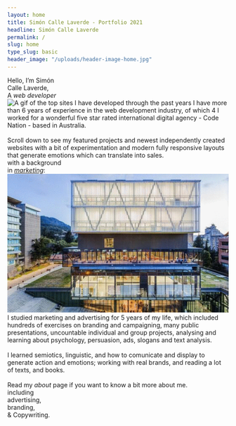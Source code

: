 ```yaml
---
layout: home
title: Simón Calle Laverde - Portfolio 2021
headline: Simón Calle Laverde
permalink: /
slug: home
type_slug: basic
header_image: "/uploads/header-image-home.jpg"
---
```


Hello, I’m Simón
<br>Calle Laverde,
<br>A <a class="link-development"><i>web developer</i></a><!--smoothScroll--><!--href="#home_businesses_headline_section"-->
<img class="gif-development" src="/uploads/home-gif-development.gif" alt="A gif of the top sites I have developed through the past years">
<span class="text-development font-ultra-light text-chocolate" aria-hidden="true">
	I have more than 6 years of experience in the web development industry, of which 4 I worked for a wonderful five star rated international digital agency - Code Nation - based in Australia.
	<br><br>Scroll down to see my featured projects and newest independently created websites with a bit of experimentation and modern fully responsive layouts that generate emotions which can translate into sales.
</span>
<br>with a background
<br>in <a class="link-marketing link-page-load" href="javascript:delay('/about')"><i>marketing</i></a>:
<img class="gif-universities" src="/uploads/home-gif-universities.gif" alt="A gif of colombian universities I studied and took courses in: Tadeo, Javeriana">
<span class="text-marketing font-ultra-light text-chocolate" aria-hidden="true">
	I studied marketing and advertising for 5 years of my life, which included hundreds of exercises on branding and campaigning, many public presentations, uncountable individual and group projects, analysing and learning about psychology, persuasion, ads, slogans and text analysis.
	<br><br>I learned semiotics, linguistic, and how to comunicate and display to generate action and emotions; working with real brands, and reading a lot of texts, and books.
	<br><br>Read my <em class="font-ultra-light-italic">about</em> page if you want to know a bit more about me.
</span>
<br>including
<br>advertising,
<br>branding,
<br>& Copywriting.

<!--I'm Simón Calle Laverde, I studied marketing and advertising for 5 years in the <a href="">Universidad Jorge Tadeo Lozano</a> in Bogotá, Colombia, and I have a passion for branding, design, and coding awesome <em>hand-crafted</em> websites for businesses and organizations.

I worked with the team of <a href="www.codenation.com">Code Nation</a>, a 5 star rated international company for the past 4 years and a half. There we created dozens of robust and powerful campaign platforms for both growing small and big organizations, all with very big goals and ideas.-->